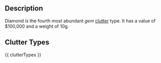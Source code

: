 ## Description
Diamond is the fourth most abundant *gem* [clutter](/clutter "All Clutter Types") type. It has a value of $100,000 and a weight of 10g.

## Clutter Types
{{ clutterTypes }}